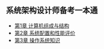 ## 系统架构设计师备考一本通
- [第1章 计算机组成与结构](chapter1.md)
- [第2章 系统配置和性能评价](chapter2.md)
- [第3章 操作系统知识](chapter3.md)